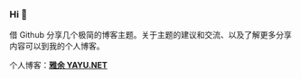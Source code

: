 ### Hi 👋

借 Github 分享几个极简的博客主题。关于主题的建议和交流、以及了解更多分享内容可以到我的个人博客。

个人博客：<b><a href="https://yayu.net/">雅余 YAYU.NET</a></b>

<!--
**imjeff/imjeff** is a ✨ _special_ ✨ repository because its `README.md` (this file) appears on your GitHub profile.

Here are some ideas to get you started:

- 🔭 I’m currently working on ...
- 🌱 I’m currently learning ...
- 👯 I’m looking to collaborate on ...
- 🤔 I’m looking for help with ...
- 💬 Ask me about ...
- 📫 How to reach me: ...
- 😄 Pronouns: ...
- ⚡ Fun fact: ...
-->
